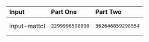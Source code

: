 | Input | Part One | Part Two |
|:---|:---|:---|
|input-mattcl|<pre>2299996598890</pre>|<pre>362646859298554</pre>|